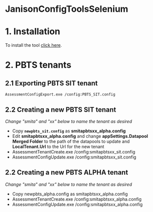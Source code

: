 # JanisonConfigToolsSelenium

# 1. Installation

To install the tool [click here](https://github.com/seanhaydongriffin/JanisonConfigToolsSelenium/releases).

# 2. PBTS tenants

## 2.1 Exporting PBTS SIT tenant

`AssessmentConfigExport.exe /config:PBTS_SIT.config`

## 2.2 Creating a new PBTS SIT tenant

_Change "smita" and "xx" below to name the tenant as desired_

- Copy __`newpbts_sit.config`__ as __smitapbtsxx_alpha.config__
- Edit __smitapbtsxx_alpha.config__ and change __appSettings.Datapool Merged Folder__ to the path of the datapools to update and __LocalTenant.Url__ to the Url for the new tenant
- AssessmentTenantCreate.exe /config:smitapbtsxx_sit.config
- AssessmentConfigUpdate.exe /config:smitapbtsxx_sit.config

## 2.2 Creating a new PBTS ALPHA tenant

_Change "smita" and "xx" below to name the tenant as desired_

- Copy newpbts_alpha.config as smitapbtsxx_alpha.config
- AssessmentTenantCreate.exe /config:smitapbtsxx_alpha.config
- AssessmentConfigUpdate.exe /config:smitapbtsxx_alpha.config

